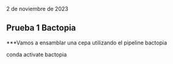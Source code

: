 2 de noviembre de 2023

## Prueba 1 Bactopia

  ***Vamos a ensamblar una cepa utilizando el pipeline bactopia

  conda activate bactopia

  
